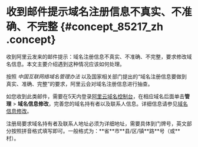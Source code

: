 # 收到邮件提示域名注册信息不真实、不准确、不完整 {#concept_85217_zh .concept}

收到阿里云发来的邮件提示：域名注册信息不真实、不准确、不完整，要求修改域名信息。本文主要介绍遇到这种情况应该如何处理。

按照 *中国互联网络域名管理办法* 以及国家相关部门提出的“域名注册信息要做到真实、准确、完整”的要求，阿里云会对域名注册信息进行抽查。

如您收到此类邮件，需要在5天内登录[阿里云域名控制台](https://netcn.console.aliyun.com/core/domain/list)，在相应域名后面单击**管理** \> **域名信息修改**，完善您的域名持有者以及联系人信息。详细信息请参见[域名信息修改](../../../../cn.zh-CN/域名管理/域名修改/域名信息修改.md#)。

注册局要求域名持有者及联系人地址必须为详细地址，需要具体到门牌号，英文部分按照拼音格式填写即可。一般格式为：\*\*省\*\*市\*\*县/区/镇\*\*路\*\*号（或\*\*村）。

